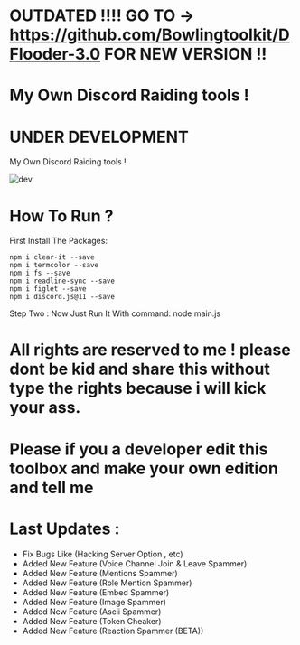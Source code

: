  # OUTDATED !!!! GO TO -> https://github.com/Bowlingtoolkit/DFlooder-3.0 FOR NEW VERSION !!


# My Own Discord Raiding tools !
# UNDER DEVELOPMENT
My Own Discord Raiding tools !


![dev](https://1.top4top.net/p_1286g4yzx1.png)

# How To Run ?
First Install The Packages:
```
npm i clear-it --save
npm i termcolor --save
npm i fs --save
npm i readline-sync --save
npm i figlet --save
npm i discord.js@11 --save
```
Step Two : Now Just Run It With command: node main.js

# All rights are reserved to me ! please dont be kid and share this without type the rights because i will kick your ass.


# Please if you a developer edit this toolbox and make your own edition and tell me


# Last Updates :
- Fix Bugs Like (Hacking Server Option , etc)
- Added New Feature (Voice Channel Join & Leave Spammer)
- Added New Feature (Mentions Spammer)
- Added New Feature (Role Mention Spammer)
- Added New Feature (Embed Spammer)
- Added New Feature (Image Spammer)
- Added New Feature (Ascii Spammer)
- Added New Feature (Token Cheaker)
- Added New Feature (Reaction Spammer (BETA))
